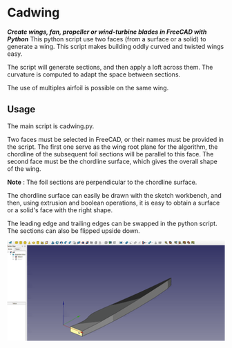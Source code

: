 # Cadwing
_**Create wings, fan, propeller or wind-turbine blades in FreeCAD with Python**_
This python script use two faces (from a surface or a solid) to generate a wing. 
This script makes building oddly curved and twisted wings easy.

The script will generate sections, and then apply a loft across them.
The curvature is computed to adapt the space between sections.

The use of multiples airfoil is possible on the same wing.

## Usage
The main script is cadwing.py.

Two faces must be selected in FreeCAD, or their names must be provided in the script. 
The first one serve as the wing root plane for the algorithm,
the chordline of the subsequent foil sections will be parallel to this face.
The second face must be the chordline surface, which gives the overall shape of the wing.

**Note** : The foil sections are perpendicular to the chordline surface.

The chordline surface can easily be drawn with the sketch workbench,
and then, using extrusion and boolean operations, it is easy to obtain a surface or a solid's face with the right shape.

The leading edge and trailing edges can be swapped in the python script.
The sections can also be flipped upside down.

![GIF example](wingexample.gif)

